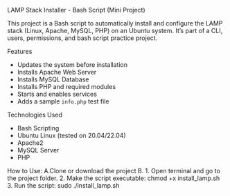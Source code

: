LAMP Stack Installer - Bash Script (Mini Project)

This project is a Bash script to automatically install and configure the LAMP stack (Linux, Apache, MySQL, PHP) on an Ubuntu system. It’s part of a CLI, users, permissions, and bash script practice project.

Features

- Updates the system before installation
- Installs Apache Web Server
- Installs MySQL Database
- Installs PHP and required modules
- Starts and enables services
- Adds a sample `info.php` test file

Technologies Used

- Bash Scripting
- Ubuntu Linux (tested on 20.04/22.04)
- Apache2
- MySQL Server
- PHP

 How to Use:
 A.Clone or download the project
 B.
     1. Open terminal and go to the project folder.
     2. Make the script executable:
   chmod +x install_lamp.sh
     3. Run the script:
   sudo ./install_lamp.sh
